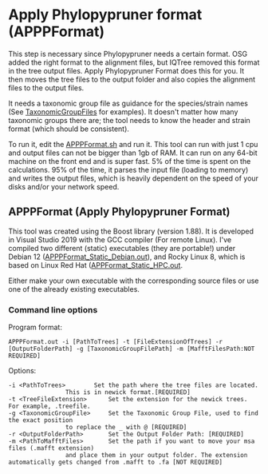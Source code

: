 # Apply Phylopypruner format (APPPFormat)
This step is necessary since Phylopypruner needs a certain format.
OSG added the right format to the alignment files, but IQTree removed this format in the tree output files. Apply Phylopypruner Format does this for you.
It then moves the tree files to the output folder and also copies the alignment files to the output files.

It needs a taxonomic group file as guidance for the species/strain names (See [TaxonomicGroupFiles](https://github.com/mjbieren/ApplyPPPFormat/tree/main/TaxonomicGroupFiles) for examples). It doesn't matter how many taxonomic groups there are; the tool needs to know the header and strain format (which should be consistent).

To run it, edit the [APPPFormat.sh](https://github.com/mjbieren/ApplyPPPFormat/blob/main/APPPFormat.sh) and run it.
This tool can run with just 1 cpu and output files can not be bigger than 1gb of RAM. It can run on any 64-bit machine on the front end and is super fast. 5% of the time is spent on the calculations. 95% of the time, it parses the input file (loading to memory) and writes the output files, which is heavily dependent on the speed of your disks and/or your network speed.

## APPPFormat (Apply Phylopypruner Format)
This tool was created using the Boost library (version 1.88). It is developed in Visual Studio 2019 with the GCC compiler (For remote Linux). I've compiled two different (static) executables (they are portable!) under Debian 12 ([APPPFormat_Static_Debian.out](https://github.com/mjbieren/ApplyPPPFormat/blob/main/Sources/Executables/APPPFormat_Static_Debian.out)), and Rocky Linux 8, which is based on Linux Red Hat ([APPFormat_Static_HPC.out](https://github.com/mjbieren/ApplyPPPFormat/blob/main/Sources/Executables/APPPFormat_Static_HPC.out).

Either make your own executable with the corresponding source files or use one of the already existing executables.

### Command line options
Program format:
```
APPPFormat.out -i [PathToTrees] -t [FileExtensionOfTrees] -r [OutputFolderPath] -g [TaxonomicGroupFilePath] -m [MafftFilesPath:NOT REQUIRED]
```
Options:
```
-i <PathToTrees>		Set the path where the tree files are located. 
				This is in newick format.[REQUIRED]
-t <TreeFileExtension>		Set the extension for the newick trees. For example, .treefile.
-g <TaxonomicGroupFile>		Set the Taxonomic Group File, used to find the exact position 
				to replace the _ with @ [REQUIRED]
-r <OutputFolderPath>		Set the Output Folder Path: [REQUIRED]
-m <PathToMafftFiles>		Set the path if you want to move your msa files (.mafft extension)
				and place them in your output folder. The extension automatically gets changed from .mafft to .fa [NOT REQUIRED]
```
